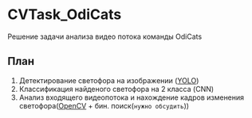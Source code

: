 # CVTask_OdiCats
Решение задачи анализа видео потока команды OdiCats

## План
  1. Детектирование светофора на изображении ([YOLO](https://pjreddie.com/darknet/yolo/))
  2. Классификация найденого светофора на 2 класса (CNN)
  3. Анализ входящего видеопотока и нахождение кадров изменения светофора([OpenCV](http://opencv.org/) + бин. поиск(`нужно обсудить`))
